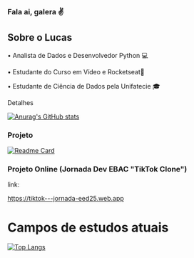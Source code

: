 ### Fala ai, galera ✌

## Sobre o Lucas

• Analista de Dados e Desenvolvedor Python 💻

• Estudante do Curso em Vídeo e Rocketseat🚀

• Estudante de Ciência de Dados pela Unifatecie 🎓


Detalhes


[![Anurag's GitHub stats](https://github-readme-stats.vercel.app/api?username=Oswaldinha&show_icons=true&theme=dark)](https://github.com/anuraghazra/github-readme-stats)


### Projeto

[![Readme Card](https://github-readme-stats.vercel.app/api/pin/?username=Oswaldinha&repo=Tik-tok-project&theme=dark)](https://github.com/anuraghazra/github-readme-stats)


### Projeto Online (Jornada Dev EBAC "TikTok Clone")

link:

https://tiktok---jornada-eed25.web.app



# Campos de estudos atuais 

[![Top Langs](https://github-readme-stats.vercel.app/api/top-langs/?username=Oswaldinha)](https://github.com/anuraghazra/github-readme-stats)
